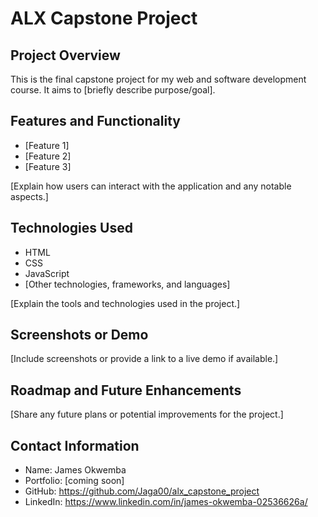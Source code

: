 # ALX Capstone Project

## Project Overview

This is the final capstone project for my web and software development course. It aims to [briefly describe purpose/goal].

## Features and Functionality

- [Feature 1]
- [Feature 2]
- [Feature 3]

[Explain how users can interact with the application and any notable aspects.]

## Technologies Used

- HTML
- CSS
- JavaScript
- [Other technologies, frameworks, and languages]

[Explain the tools and technologies used in the project.]

## Screenshots or Demo

[Include screenshots or provide a link to a live demo if available.]

## Roadmap and Future Enhancements

[Share any future plans or potential improvements for the project.]

## Contact Information

- Name: James Okwemba
- Portfolio: [coming soon]
- GitHub: https://github.com/Jaga00/alx_capstone_project
- LinkedIn: https://www.linkedin.com/in/james-okwemba-02536626a/